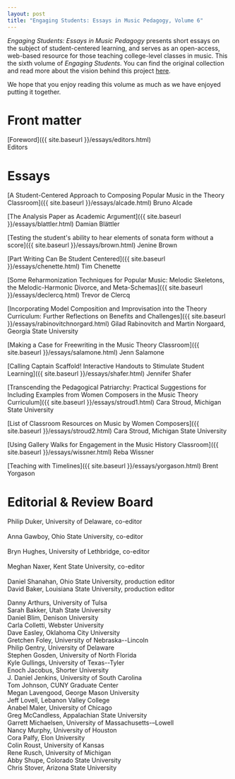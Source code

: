 ```yaml
---
layout: post
title: "Engaging Students: Essays in Music Pedagogy, Volume 6"
---
```


_Engaging Students: Essays in Music Pedagogy_ presents short essays on the subject of student-centered learning, and serves as an open-access, web-based resource for those teaching college-level classes in music. This the sixth volume of *Engaging Students*. You can find the original collection and read more about the vision behind this project [here](http://www.flipcamp.org/engagingstudents/).

We hope that you enjoy reading this volume as much as we have enjoyed putting it together.

# Front matter

[Foreword]({{ site.baseurl }}/essays/editors.html)  
Editors


# Essays

[A Student-Centered Approach to Composing Popular Music in the Theory Classroom]({{ site.baseurl }}/essays/alcade.html) 
Bruno Alcade

[The Analysis Paper as Academic Argument]({{ site.baseurl }}/essays/blattler.html) 
Damian Blättler

[Testing the student's ability to hear elements of sonata form without a score]({{ site.baseurl }}/essays/brown.html) 
Jenine Brown

[Part Writing Can Be Student Centered]({{ site.baseurl }}/essays/chenette.html) 
Tim Chenette  

[Some Reharmonization Techniques for Popular Music: Melodic Skeletons, the Melodic-Harmonic Divorce, and Meta-Schemas]({{ site.baseurl }}/essays/declercq.html) 
Trevor de Clercq

[Incorporating Model Composition and Improvisation into the Theory Curriculum: Further Reflections on Benefits and Challenges]({{ site.baseurl }}/essays/rabinovitchnorgard.html) 
Gilad Rabinovitch and Martin Norgaard, Georgia State University

[Making a Case for Freewriting in the Music Theory Classroom]({{ site.baseurl }}/essays/salamone.html) 
Jenn Salamone

[Calling Captain Scaffold! Interactive Handouts to Stimulate Student Learning]({{ site.baseurl }}/essays/shafer.html) 
Jennifer Shafer

[Transcending the Pedagogical Patriarchy: Practical Suggestions for Including Examples from Women Composers in the Music Theory Curriculum]({{ site.baseurl }}/essays/stroud1.html) 
Cara Stroud, Michigan State University

[List of Classroom Resources on Music by Women Composers]({{ site.baseurl }}/essays/stroud2.html) 
Cara Stroud, Michigan State University

[Using Gallery Walks for Engagement in the Music History Classroom]({{ site.baseurl }}/essays/wissner.html) 
Reba Wissner

[Teaching with Timelines]({{ site.baseurl }}/essays/yorgason.html) 
Brent Yorgason



# Editorial & Review Board

Philip Duker, University of Delaware, co-editor<br>  
Anna Gawboy, Ohio State University, co-editor<br>  
Bryn Hughes, University of Lethbridge, co-editor<br>  
Meghan Naxer, Kent State University, co-editor<br>  
Daniel Shanahan, Ohio State University, production editor<br>
David Baker, Louisiana State University, production editor<br>

Danny Arthurs, University of Tulsa<br>
Sarah Bakker, Utah State University<br>
Daniel Blim, Denison University<br>
Carla Colletti, Webster University<br> 
Dave Easley, Oklahoma City University<br> 
Gretchen Foley, University of Nebraska--Lincoln<br>
Philip Gentry, University of Delaware<br>
Stephen Gosden, University of North Florida<br>
Kyle Gullings, University of Texas--Tyler<br>
Enoch Jacobus, Shorter University<br>
J. Daniel Jenkins, University of South Carolina<br>
Tom Johnson, CUNY Graduate Center<br>
Megan Lavengood, George Mason University<br>
Jeff Lovell, Lebanon Valley College<br>
Anabel Maler, University of Chicago<br>
Greg McCandless, Appalachian State University<br>
Garrett Michaelsen, University of Massachusetts-–Lowell<br>
Nancy Murphy, University of Houston<br>
Cora Palfy, Elon University<br>
Colin Roust, University of Kansas<br>
Rene Rusch, University of Michigan<br>
Abby Shupe, Colorado State University<br> 
Chris Stover, Arizona State University<br>



